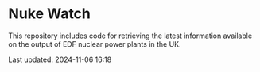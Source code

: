 # Nuke Watch

This repository includes code for retrieving the latest information available on the output of EDF nuclear power plants in the UK.

Last updated: 2024-11-06 16:18